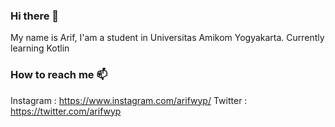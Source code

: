 ### Hi there 👋
My name is Arif, I'am a student in Universitas Amikom Yogyakarta. Currently learning Kotlin

### How to reach me 📫
Instagram : https://www.instagram.com/arifwyp/
Twitter : https://twitter.com/arifwyp


<!--
**arifwpp/arifwpp** is a ✨ _special_ ✨ repository because its `README.md` (this file) appears on your GitHub profile.

Here are some ideas to get you started:

- 🔭 I’m currently working on ...
- 🌱 I’m currently learning Kotlin
- 👯 I’m looking to collaborate on ...
- 🤔 I’m looking for help with ...
- 💬 Ask me about ...
- 📫 How to reach me: ...
- 😄 Pronouns: ...
- ⚡ Fun fact: ...
-->
